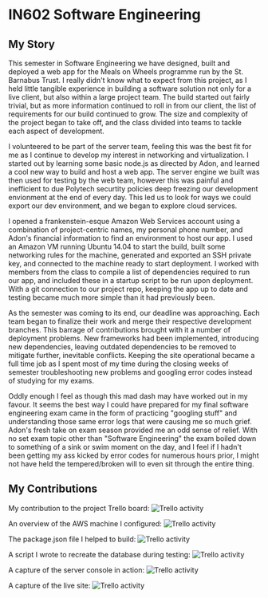 # IN602 Software Engineering

## My Story

This semester in Software Engineering we have designed, built and deployed a web app for the Meals on Wheels programme run by the St. Barnabus Trust. I really didn't know what to expect from this project, as I held little tangible experience in building a software solution not only for a live client, but also within a large project team. The build started out fairly trivial, but as more information continued to roll in from our client, the list of requirements for our build continued to grow. The size and complexity of the project began to take off, and the class divided into teams to tackle each aspect of development.

I volunteered to be part of the server team, feeling this was the best fit for me as I continue to develop my interest in networking and virtualization. I started out by learning some basic node.js as directed by Adon, and learned a cool new way to build and host a web app. 
The server engine we built was then used for testing by the web team, however this was painful and inefficient to due Polytech securtity policies deep freezing our development envionment at the end of every day. This led us to look for ways we could export our dev environment, and we began to explore cloud services.

I opened a frankenstein-esque Amazon Web Services account using a combination of project-centric names, my personal phone number, and Adon's financial information to find an environment to host our app. I used an Amazon VM running Ubuntu 14.04 to start the build, built some networking rules for the machine, generated and exported an SSH private key, and connected to the machine ready to start deployment.
I worked with members from the class to compile a list of dependencies required to run our app, and included these in a startup script to be run upon deployment. With a git connection to our project repo, keeping the app up to date and testing became much more simple than it had previously been.

As the semester was coming to its end, our deadline was approaching. Each team began to finalize their work and merge their respective development branches. This barrage of contributions brought with it a number of deployment problems. New frameworks had been implemented, introducing new dependencies, leaving outdated dependencies to be removed to mitigate further, inevitable conflicts. Keeping the site operational became a full time job as I spent most of my time during the closing weeks of semester troubleshooting new problems and googling error codes instead of studying for my exams. 

Oddly enough I feel as though this mad dash may have worked out in my favour. It seems the best way I could have prepared for my final software engineering exam came in the form of practicing "googling stuff" and understanding those same error logs that were causing me so much grief. Adon's fresh take on exam season provided me an odd sense of relief. With no set exam topic other than "Software Engineering" the exam boiled down to something of a sink or swim moment on the day, and I feel if I hadn't been getting my ass kicked by error codes for numerous hours prior, I might not have held the tempered/broken will to even sit through the entire thing.

## My Contributions

My contribution to the project Trello board:
![Trello activity](https://kippj1.github.io/portfolio/img/in602-trello.png)

An overview of the AWS machine I configured:
![Trello activity](https://kippj1.github.io/portfolio/img/in602-aws.png)

The package.json file I helped to build:
![Trello activity](https://kippj1.github.io/portfolio/img/in602-package.png)

A script I wrote to recreate the database during testing:
![Trello activity](https://kippj1.github.io/portfolio/img/in602-cleansql.png)

A capture of the server console in action:
![Trello activity](https://kippj1.github.io/portfolio/img/in602-console.png)

A capture of the live site:
![Trello activity](https://kippj1.github.io/portfolio/img/in602-live.png)


